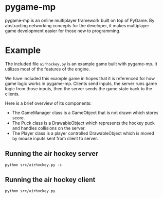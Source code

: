 # pygame-mp

pygame-mp is an online multiplayer framework built on top of PyGame.
By abstracting networking concepts for the developer, it makes
multiplayer game development easier for those new to programming.

# Example

The included file `airhockey.py` is an example game built with
pygame-mp. It utilizes most of the features of the engine.

We have included this example game in hopes that it is referenced for
how game logic works in pygame-mp. Clients send inputs, the server
runs game logic from those inputs, then the server sends the game
state back to the clients.

Here is a brief overview of its components:

* The GameManager class is a GameObject that is not drawn which stores
  score.
* The Puck class is a DrawableObject which represents the hockey puck
  and handles collisions on the server.  
* The Player class is a player controlled DrawableObject which is
  moved by mouse inputs sent from client to server.


## Running the air hockey server

`python src/airhockey.py -s`

## Running the air hockey client

`python src/airhockey.py`
